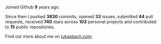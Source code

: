 Joined Github **9** years ago.

Since then I pushed **3830** commits, opened **33** issues, submitted **44** pull requests, received **740** stars across **103** personal projects and contributed to **15** public repositories.

Find out more about me on [lukasbach.com](https://lukasbach.com)
